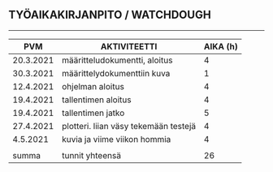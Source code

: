 ## TYÖAIKAKIRJANPITO / WATCHDOUGH

----------------------------------------------------------------------
| PVM		          | AKTIVITEETTI                           | AIKA (h) |
| ----------------|----------------------------------------|----------|
| 20.3.2021	      | määritteludokumentti, aloitus 	       | 4	      |
| 30.3.2021	      | määrittelydokumenttiin kuva	           | 1        |
| 12.4.2021       | ohjelman aloitus                       | 4        |
| 19.4.2021       | tallentimen aloitus                    | 4        |
| 19.4.2021       | tallentimen jatko                      | 5        |
| 27.4.2021       | plotteri. liian väsy tekemään testejä  | 4        |
| 4.5.2021        | kuvia ja viime viikon hommia           | 4        |
|                 |                                        |          |
| summa           | tunnit yhteensä                        | 26       |
